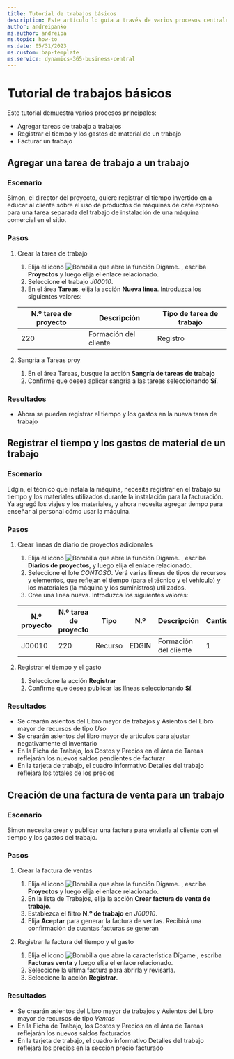 ```yaml
---
title: Tutorial de trabajos básicos
description: Este artículo lo guía a través de varios procesos centrales en la gestión de proyectos.
author: andreipanko
ms.author: andreipa
ms.topic: how-to
ms.date: 05/31/2023
ms.custom: bap-template
ms.service: dynamics-365-business-central
---
```

# <a name="walkthrough-of-basic-jobs"></a>Tutorial de trabajos básicos

Este tutorial demuestra varios procesos principales:

- Agregar tareas de trabajo a trabajos
- Registrar el tiempo y los gastos de material de un trabajo
- Facturar un trabajo

## <a name="adding-a-project-task"></a>Agregar una tarea de trabajo a un trabajo

### <a name="scenario"></a>Escenario

Simon, el director del proyecto, quiere registrar el tiempo invertido en a educar al cliente sobre el uso de productos de máquinas de café expreso para una tarea separada del trabajo de instalación de una máquina comercial en el sitio.

### <a name="steps"></a>Pasos

1. Crear la tarea de trabajo  

    1. Elija el icono ![Bombilla que abre la función Dígame.](../../media/ui-search/search_small.png "Dígame qué desea hacer") , escriba **Proyectos** y luego elija el enlace relacionado.  
    2. Seleccione el trabajo *J00010*.
    3. En el área **Tareas**, elija la acción **Nueva línea**.  Introduzca los siguientes valores:
 
    |N.º tarea de proyecto|Descripción|Tipo de tarea de trabajo|
    |------------|-----------|-------------|  
    |220|Formación del cliente|Registro|

2. Sangría a Tareas proy
   1. En el área Tareas, busque la acción **Sangría de tareas de trabajo**
   2. Confirme que desea aplicar sangría a las tareas seleccionando **Sí**.

### <a name="results"></a>Resultados

 - Ahora se pueden registrar el tiempo y los gastos en la nueva tarea de trabajo

## <a name="record-time-and-material-expenses-to-a-project"></a>Registrar el tiempo y los gastos de material de un trabajo

### <a name="scenario-1"></a>Escenario

Edgin, el técnico que instala la máquina, necesita registrar en el trabajo su tiempo y los materiales utilizados durante la instalación para la facturación.  Ya agregó los viajes y los materiales, y ahora necesita agregar tiempo para enseñar al personal cómo usar la máquina.

### <a name="steps-1"></a>Pasos

1. Crear líneas de diario de proyectos adicionales

    1. Elija el icono ![Bombilla que abre la función Dígame.](../../media/ui-search/search_small.png "Dígame qué desea hacer") , escriba **Diarios de proyectos**, y luego elija el enlace relacionado.  
    2. Seleccione el lote *CONTOSO*.  Verá varias líneas de tipos de recursos y elementos, que reflejan el tiempo (para el técnico y el vehículo) y los materiales (la máquina y los suministros) utilizados.
    3. Cree una línea nueva. Introduzca los siguientes valores:
 
    |N.º proyecto|N.º tarea de proyecto|Tipo|N.º|Descripción|Cantidad|
    |-------|------------|----|---|-----------|--------|  
    |J00010|220|Recurso|EDGIN|Formación del cliente|1|

2. Registrar el tiempo y el gasto
   1. Seleccione la acción **Registrar**
   2. Confirme que desea publicar las líneas seleccionando **Sí**.

### <a name="results-1"></a>Resultados

 - Se crearán asientos del Libro mayor de trabajos y Asientos del Libro mayor de recursos de tipo *Uso*
 - Se crearán asientos del libro mayor de artículos para ajustar negativamente el inventario
 - En la Ficha de Trabajo, los Costos y Precios en el área de Tareas reflejarán los nuevos saldos pendientes de facturar
 - En la tarjeta de trabajo, el cuadro informativo Detalles del trabajo reflejará los totales de los precios

## <a name="creating-a-sales-invoice-for-a-project"></a>Creación de una factura de venta para un trabajo

### <a name="scenario-2"></a>Escenario
Simon necesita crear y publicar una factura para enviarla al cliente con el tiempo y los gastos del trabajo.

### <a name="steps-2"></a>Pasos
1. Crear la factura de ventas

    1. Elija el icono ![Bombilla que abre la función Dígame.](../../media/ui-search/search_small.png "Dígame qué desea hacer") , escriba **Proyectos** y luego elija el enlace relacionado.  
    2. En la lista de Trabajos, elija la acción **Crear factura de venta de trabajo**.
    3. Establezca el filtro **N.º de trabajo** en *J00010*.
    4. Elija **Aceptar** para generar la factura de ventas.  Recibirá una confirmación de cuantas facturas se generan

2. Registrar la factura del tiempo y el gasto
   1. Elija el icono ![Bombilla que abre la característica Dígame](../../media/ui-search/search_small.png "Dígame qué desea hacer") , escriba **Facturas venta** y luego elija el enlace relacionado.  
   2. Seleccione la última factura para abrirla y revisarla.
   3. Seleccione la acción **Registrar**.

### <a name="results-2"></a>Resultados

 - Se crearán asientos del Libro mayor de trabajos y Asientos del Libro mayor de recursos de tipo *Ventas*
 - En la Ficha de Trabajo, los Costos y Precios en el área de Tareas reflejarán los nuevos saldos facturados
 - En la tarjeta de trabajo, el cuadro informativo Detalles del trabajo reflejará los precios en la sección precio facturado
